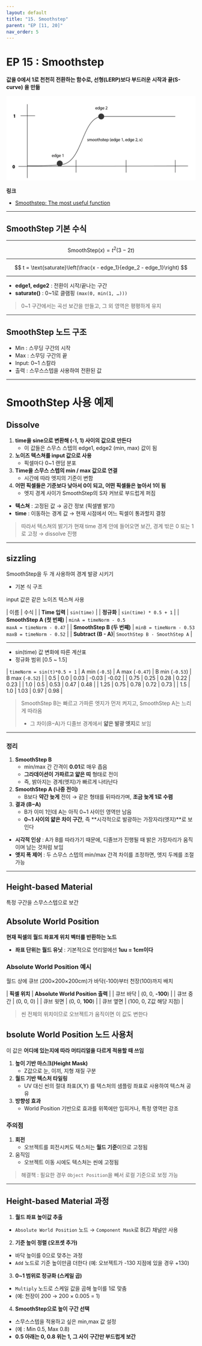 ```yaml
---
layout: default
title: "15. Smoothstep"
parent: "EP [11, 20]"
nav_order: 5
---
```


# EP 15 : Smoothstep
**값을 0에서 1로 천천히 전환하는 함수로, 선형(LERP)보다 부드러운 시작과 끝(S-curve) 을 만듦**

![](../../../../../images/SmoothSteps.png)

**링크**
- [Smoothstep: The most useful function](https://youtu.be/60VoL-F-jIQ?si=n9PfKiOaeMF_bOtL)

---

## SmoothStep 기본 수식

---

$$
\text{SmoothStep}(x) = t^2 (3 - 2t)
$$

---

$$
t = \text{saturate}\left(\frac{x - edge_1}{edge_2 - edge_1}\right)
$$

---

- **edge1, edge2** : 전환이 시작/끝나는 구간
- **saturate()** : 0~1로 클램핑 `(max(0, min(1, …)))`

> 0~1 구간에서는 곡선 보간을 만들고, 그 외 영역은 평평하게 유지

---

## SmoothStep 노드 구조
- Min : 스무딩 구간의 시작
- Max : 스무딩 구간의 끝
- Input: 0~1 스칼라
- 출력 :  스무스스텝을 사용하여 전환된 값

---

# SmoothStep 사용 예제

## Dissolve
1. **time을 sine으로 변환해 (-1, 1) 사이의 값으로 만든다**
    - 이 값들은 스무스 스텝의 edge1, edge2 (min, max) 값이 됨
2. **노이즈 텍스쳐를 input 값으로 사용**
    - 픽셀마다 0~1 랜덤 분포
3. **Time을 스무스 스텝의 min / max 값으로 연결**
    - 시간에 따라 엣지의 기준이 변함
4. **어떤 픽셀들은 기준보다 낮아서 0이 되고, 어떤 픽셀들은 높아서 1이 됨**
    - 엣지 경계 사이가 SmoothStep의 S자 커브로 부드럽게 퍼짐

- **텍스쳐** : 고정된 값 → 공간 정보 (픽셀별 밝기)
- **time** : 이동하는 경계 값 → 현재 시점에서 어느 픽셀이 통과할지 결정

> 따라서 텍스쳐의 밝기가 현재 time 경계 안에 들어오면 보간, 경계 밖은 0 또는 1로 고정 → dissolve 진행

---

## sizzling
SmoothStep을 두 개 사용하여 경계 발광 시키기

- 기본 식 구조

input 값은 같은 노이즈 텍스쳐 사용

| 이름 | 수식  |
| **Time 입력**             | `sin(time)` |
| **정규화**                 | `sin(time) * 0.5 + 1` |
| **SmoothStep A (첫 번째)** | `minA = timeNorm - 0.5`<br>`maxA = timeNorm - 0.47`  |
| **SmoothStep B (두 번째)** | `minB = timeNorm - 0.53`<br>`maxB = timeNorm - 0.52` |
| **Subtract (B - A)**| `SmoothStep B - SmoothStep A` |


---

- sin(time) 값 변화에 따른 계산표
- 정규화 범위 [0.5 ~ 1.5]


| `timeNorm = sin(t)*0.5 + 1` | A min (`-0.5`) | A max (`-0.47`) | B min (`-0.53`) | B max (`-0.52`) |
| 0.5 | 0.0 | 0.03  | -0.03 | -0.02 |
| 0.75 | 0.25 | 0.28  | 0.22  | 0.23  |
| 1.0 | 0.5  | 0.53  | 0.47  | 0.48  | 
| 1.25 | 0.75 | 0.78  | 0.72  | 0.73  |
| 1.5 | 1.0  | 1.03  | 0.97  | 0.98  |

> SmoothStep B는 빠르고 가파른 엣지가 먼저 켜지고, SmoothStep A는 느리게 따라옴
> - 그 차이(B−A)가 디졸브 경계에서 **얇은 발광 엣지**로 보임

---

### 정리
1. **SmoothStep B**
    - min/max 간 간격이 **0.01**로 매우 좁음
    - **그라데이션이 가파르고 얇은 띠** 형태로 전이
    - 즉, 밝아지는 경계(엣지)가 빠르게 나타난다
2. **SmoothStep A (나중 전이)**
    - B보다 **약간 늦게** 전이 → 같은 형태를 뒤따라가며, **조금 늦게 1로 수렴**
3. **결과 (B−A)**
    - B가 이미 1인데 A는 아직 0~1 사이인 영역만 남음
    - **0~1 사이의 얇은 차이 구간**, 즉 **시각적으로 발광하는 가장자리(엣지)**로 보인다

- **시각적 인상** : A가 B를 따라가기 때문에, 디졸브가 진행될 때 밝은 가장자리가 움직이며 남는 것처럼 보임
- **엣지 폭 제어** : 두 스무스 스텝의 min/max 간격 차이를 조정하면, 엣지 두께를 조절 가능

---

## Height-based Material
특정 구간을 스무스스텝으로 보간

## Absolute World Position
**현재 픽셀의 월드 좌표계 위치 벡터를 반환하는 노드**

- **좌표 단위는 월드 유닛** : 기본적으로 언리얼에선 **1uu = 1cm이다**

### Absolute World Position 예시
월드 상에 큐브 (200×200×200cm)가 바닥(-100)부터 천장(100)까지 배치

| **픽셀 위치**    | **Absolute World Position 출력** |
| 큐브 바닥  | (0, 0, **-100**)           |
| 큐브 중간  | (0, 0, 0)                  |
| 큐브 윗면 | (0, 0, **100**)            |
| 큐브 옆면 | (100, 0, Z값 해당 지점)         |

> 씬 전체의 위치이므로 오브젝트가 움직이면 이 값도 변한다

## bsolute World Position 노드 사용처
이 값은 **어디에 있는지에 따라 머티리얼을 다르게 적용할 때 쓰임**

1. **높이 기반 마스크(Height Mask)**
   - Z값으로 눈, 이끼, 지형 재질 구분
2. **월드 기반 텍스처 타일링**
   - UV 대신 씬의 절대 좌표(X,Y) 를 텍스처의 샘플링 좌표로 사용하여 텍스쳐 공유
3. **방향성 효과**
   - World Position 기반으로 효과를 위쪽에만 입히거나, 특정 영역만 강조

### 주의점
1. **회전**
    - 오브젝트를 회전시켜도 텍스처는 **월드 기준**이므로 고정됨
2. 움직임
    - 오브젝트 이동 시에도 텍스처는 씬에 고정됨

> 해결책 : 필요한 경우 `Object Position`을 빼서 로컬 기준으로 보정 가능

---

## Height-based Material 과정
1. **월드 좌표 높이값 추출**
- `Absolute World Position` 노드 → `Component Mask`로 B(Z) 채널만 사용
2. **기준 높이 정렬 (오프셋 추가)**
- 바닥 높이를 0으로 맞추는 과정
- `Add` 노드로 기준 높이만큼 더한다 (예: 오브젝트가 -130 지점에 있을 경우 +130)
3. **0~1 범위로 정규화 (스케일 곱)**
- `Multiply` 노드로 스케일 값을 곱해 높이를 1로 맞춤
- (예: 천장이 200 → 200 × 0.005 = 1)
4. **SmoothStep으로 높이 구간 선택**
- 스무스스텝을 적용하고 싶은 min,max 값 설정
- (예 : Min 0.5, Max 0.8)
- **0.5 아래는 0, 0.8 위는 1, 그 사이 구간만 부드럽게 보간**
